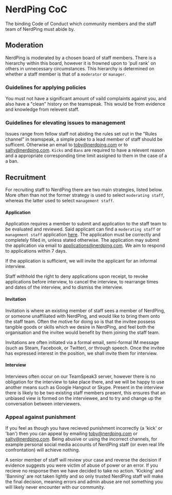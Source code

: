 # NerdPing CoC
The binding Code of Conduct which community members and the staff team of NerdPing must abide by.

## Moderation
NerdPing is moderated by a chosen board of staff members. There is a hierarchy within this board, however it is frowned upon to 'pull rank' on others in unnecessary circumstances. This hierarchy is determined on whether a staff member is that of a `moderator` or `manager`.

### Guidelines for applying policies
You must not have a significant amount of vaild complaints against you, and also have a "clean" history on the teamspeak. This would be from evidence and knowledge from relevent staff. 

### Guidelines for elevating issues to management
Issues range from fellow staff not abiding the rules set out in the "Rules channel" in teamspeak, a simple poke to a lead member of staff should be sufficent. Otherwise an email to [toby@nerdping.com](mail-to://toby@nerdping.com) or to [salty@nerdping.com](mail-to://salty@nerdping.com). `Kicks` and `Bans` are required to have a relevent reason and a appropriate corresponding time limit assigned to them in the case of a a ban.


## Recruitment
For recruiting staff to NerdPing there are two main strategies, listed below. More often than not the former strategy is used to select `moderating staff`, whereas the latter used to select `management staff`.

#### Application
Application requires a member to submit and application to the staff team to be evaluated and reviewed. Said applicant can find a `moderating staff` or `management staff` application [here](https://github.com/nerdping/forms). The application must be correctly and completely filled in, unless stated otherwise. The application may submit the application via email to [applications@nerdping.com](mail-to://applications@nerdping.com). We aim to respond to applications within 7 days.

If the application is sufficient, we will invite the applicant for an informal interview.

Staff withhold the right to deny applications upon receipt, to revoke applications before interview, to cancel the interview, to rearrange times and dates of the interview, and to dismiss the interview.

#### Invitation
Invitation is where an existing member of staff sees a member of NerdPing, or someone unaffiliated with NerdPing, and would like to bring them onto the staff team. Often the motive for doing so is that the invitee possess tangible goods or skills which we desire in NerdPing, and feel both the organisation and the invitee would benefit by them joining the staff team.

Invitations are often initiated via a formal email, semi-formal IM message (such as Steam, Facebook, or Twitter), or through speech. Once the invitee has expressed interest in the position, we shall invite them for interview.

#### Interview
Interviews often occur on our TeamSpeak3 server, however there is no obligation for the interview to take place there, and we will be happy to use another means such as Google Hangout or Skype. Present in the interview there is likely to be two existing staff members present, this ensures that an unbiased view is formed on the interviewee, and to try and change up the conversation between interviewers.

### Appeal against punishment
If you feel as though you have recieved punishment incorrectly (a 'kick' or 'ban') then you can appeal by emailing [toby@nerdping.com](mail-to://toby@nerdping.com) or [salty@nerdping.com](mail-to://salty@nerdping.com). Being abusive or using the incorrect channels, for example personal social media accounts of NerdPing staff (or even real life confrontation) will achieve nothing.

A senior member of staff will review your case and reverse the decision if evidence suggests you were victim of abuse of power or an error. If you recieve no response then we have decided to take no action. 'Kicking' and 'Banning' are not taken lightly and so only trusted NerdPing staff will make the final decision, meaning errors and admin abuse are not something you will likely never encounter with our community.
